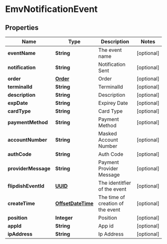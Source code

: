 
# EmvNotificationEvent

## Properties
Name | Type | Description | Notes
------------ | ------------- | ------------- | -------------
**eventName** | **String** | The event name |  [optional]
**notification** | **String** | Notification Sent |  [optional]
**order** | [**Order**](Order.md) | Order |  [optional]
**terminalId** | **String** | TerminalId |  [optional]
**description** | **String** | Description |  [optional]
**expDate** | **String** | Expirey Date |  [optional]
**cardType** | **String** | Card Type |  [optional]
**paymentMethod** | **String** | Payment Method |  [optional]
**accountNumber** | **String** | Masked Account Number |  [optional]
**authCode** | **String** | Auth Code |  [optional]
**providerMessage** | **String** | Payment Provider Message |  [optional]
**flipdishEventId** | [**UUID**](UUID.md) | The identitfier of the event |  [optional]
**createTime** | [**OffsetDateTime**](OffsetDateTime.md) | The time of creation of the event |  [optional]
**position** | **Integer** | Position |  [optional]
**appId** | **String** | App id |  [optional]
**ipAddress** | **String** | Ip Address |  [optional]



